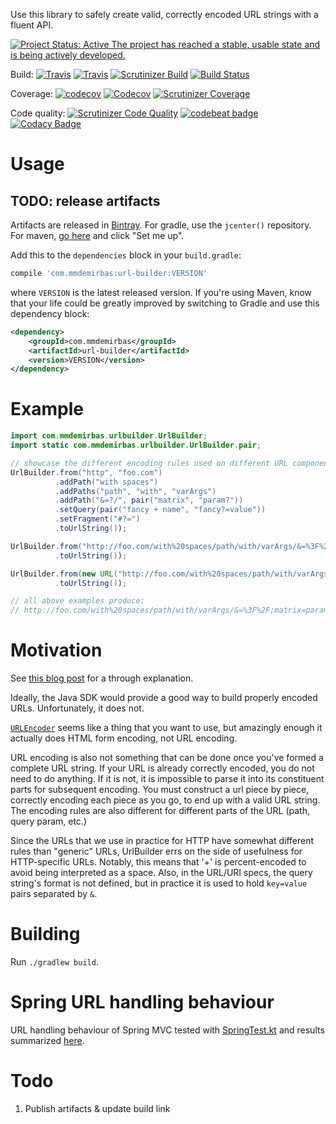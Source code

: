Use this library to safely create valid, correctly encoded URL strings with a fluent API.

[![Project Status: Active The project has reached a stable, usable state and is being actively developed.](https://www.repostatus.org/badges/latest/active.svg)](https://www.repostatus.org/#active)

Build:
[![Travis](https://api.travis-ci.org/mmdemirbas/url-builder.svg)](https://travis-ci.org/mmdemirbas/url-builder)
[![Travis](https://img.shields.io/travis/mmdemirbas/url-builder.svg)](https://travis-ci.org/mmdemirbas/url-builder)
[![Scrutinizer Build](https://img.shields.io/scrutinizer/build/g/mmdemirbas/url-builder.svg)](https://scrutinizer-ci.com/g/mmdemirbas/url-builder)
[![Build Status](https://semaphoreci.com/api/v1/mmdemirbas/url-builder/branches/master/shields_badge.svg)](https://semaphoreci.com/mmdemirbas/url-builder)

Coverage:
[![codecov](https://codecov.io/gh/mmdemirbas/url-builder/branch/master/graph/badge.svg)](https://codecov.io/gh/mmdemirbas/url-builder)
[![Codecov](https://img.shields.io/codecov/c/github/mmdemirbas/url-builder.svg)](https://codecov.io/gh/mmdemirbas/url-builder)
[![Scrutinizer Coverage](https://img.shields.io/scrutinizer/coverage/g/mmdemirbas/url-builder.svg)](https://scrutinizer-ci.com/g/mmdemirbas/url-builder/)

Code quality:
[![Scrutinizer Code Quality](https://scrutinizer-ci.com/g/mmdemirbas/url-builder/badges/quality-score.png?b=master)](https://scrutinizer-ci.com/g/mmdemirbas/url-builder/?branch=master)
[![codebeat badge](https://codebeat.co/badges/50f4f4f8-0392-4371-b57c-f6de4d47f943)](https://codebeat.co/projects/github-com-mmdemirbas-url-builder-master)
[![Codacy Badge](https://api.codacy.com/project/badge/Grade/7e166622f0ad4adda856da3b19fe8931)](https://www.codacy.com/app/mmdemirbas/url-builder?utm_source=github.com&amp;utm_medium=referral&amp;utm_content=mmdemirbas/url-builder&amp;utm_campaign=Badge_Grade)

# Usage

## TODO: release artifacts

Artifacts are released in [Bintray](https://bintray.com/). For gradle, use the `jcenter()` repository. For maven, [go here](https://bintray.com/bintray/jcenter) and click "Set me up".

Add this to the `dependencies` block in your `build.gradle`:

```groovy
compile 'com.mmdemirbas:url-builder:VERSION'
```

where `VERSION` is the latest released version.  If you're using Maven, know that your life could be greatly improved by switching to Gradle and use this dependency block:

```xml
<dependency>
    <groupId>com.mmdemirbas</groupId>
    <artifactId>url-builder</artifactId>
    <version>VERSION</version>
</dependency>
```

# Example

```java
import com.mmdemirbas.urlbuilder.UrlBuilder;
import static com.mmdemirbas.urlbuilder.UrlBuilder.pair;

// showcase the different encoding rules used on different URL components
UrlBuilder.from("http", "foo.com")
          .addPath("with spaces")
          .addPaths("path", "with", "varArgs")
          .addPath("&=?/", pair("matrix", "param?"))
          .setQuery(pair("fancy + name", "fancy?=value"))
          .setFragment("#?=")
          .toUrlString());

UrlBuilder.from("http://foo.com/with%20spaces/path/with/varArgs/&=%3F%2F;matrix=param%3F?fancy%20%2B%20name=fancy?%3Dvalue#%23?=")
          .toUrlString());

UrlBuilder.from(new URL("http://foo.com/with%20spaces/path/with/varArgs/&=%3F%2F;matrix=param%3F?fancy%20%2B%20name=fancy?%3Dvalue#%23?="))
          .toUrlString());

// all above examples produce:
// http://foo.com/with%20spaces/path/with/varArgs/&=%3F%2F;matrix=param%3F?fancy%20%2B%20name=fancy?%3Dvalue#%23?=
```

# Motivation

See [this blog post](http://blog.palominolabs.com/2013/10/03/creating-urls-correctly-and-safely/) for a through explanation.

Ideally, the Java SDK would provide a good way to build properly encoded URLs. Unfortunately, it does not.

[`URLEncoder`](http://docs.oracle.com/javase/7/docs/api/java/net/URLEncoder.html) seems like a thing that you want to use, but amazingly enough it actually does HTML form encoding, not URL encoding.

URL encoding is also not something that can be done once you've formed a complete URL string. If your URL is already correctly encoded, you do not need to do anything. If it is not, it is impossible to parse it into its constituent parts for subsequent encoding. You must construct a url piece by piece, correctly encoding each piece as you go, to end up with a valid URL string. The encoding rules are also different for different parts of the URL (path, query param, etc.)

 Since the URLs that we use in practice for HTTP have somewhat different rules than "generic" URLs, UrlBuilder errs on the side of usefulness for HTTP-specific URLs. Notably, this means that '+' is percent-encoded to avoid being interpreted as a space. Also, in the URL/URI specs, the query string's format is not defined, but in practice it is used to hold `key=value` pairs separated by `&`.

# Building

Run `./gradlew build`.

# Spring URL handling behaviour

URL handling behaviour of Spring MVC tested with
[SpringTest.kt](src/test/java/com/mmdemirbas/urlbuilder/SpringTest.kt)
and results summarized
[here](src/test/java/com/mmdemirbas/urlbuilder/SpringTest.md).

# Todo

1. Publish artifacts & update build link